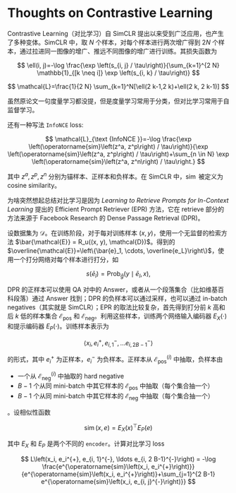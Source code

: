 # Thoughts on Contrastive Learning

Contrastive Learning（对比学习）自 SimCLR 提出以来受到广泛应用，也产生了多种变体。SimCLR 中，取 $N$ 个样本，对每个样本进行两次增广得到 $2N$ 个样本，通过拉进同一图像的增广、推远不同图像的增广进行训练。其损失函数为

$$
\ell(i, j)=-\log \frac{\exp \left(s_{i, j} / \tau\right)}{\sum_{k=1}^{2 N} \mathbb{1}_{[k \neq i]} \exp \left(s_{i, k} / \tau\right)}
$$

$$
\mathcal{L}=\frac{1}{2 N} \sum_{k=1}^N[\ell(2 k-1,2 k)+\ell(2 k, 2 k-1)]
$$

虽然原论文一句度量学习都没提，但是度量学习常用于分类，但对比学习常用于自监督学习。

还有一种写法 `InfoNCE` loss:

$$
\mathcal{L}_{\text {InfoNCE }}=-\log \frac{\exp \left(\operatorname{sim}\left(z^a, z^p\right) / \tau\right)}{\exp \left(\operatorname{sim}\left(z^a, z^p\right) / \tau\right)+\sum_{n \in N} \exp \left(\operatorname{sim}\left(z^a, z^n\right) / \tau\right.}
$$

其中 $z^a, z^p, z^n$ 分别为锚样本、正样本和负样本。在 SimCLR 中，$\operatorname{sim}$ 被定义为 cosine similarity。

为啥突然想起总结对比学习是因为 _Learning to Retrieve Prompts for In-Context Learning_ 提出的 Efficient Prompt Retriever (EPR) 方法，它在 retrieve 部分的方法来源于 Facebook Research 的 Dense Passage Retrieval (DPR)。

设数据集为 $\mathcal{D}$。在训练阶段，对于每对训练样本 $(x, y)$，使用一个无监督的检索方法 $\bar{\mathcal{E}} = R_u((x, y), \mathcal{D})$。得到的 $\overline{\mathcal{E}}=\left\{\bar{e}_1, \cdots, \overline{e_L}\right\}$，使用一个打分网络对每个样本进行打分，如

$$
s\left(\bar{e}_l\right)=\operatorname{Prob}_{\hat{g}}\left(y \mid \bar{e}_l, x\right),
$$

DPR 的正样本可以使用 QA 对中的 Answer，或者从一个段落集合（比如维基百科段落）通过 Answer 找到；DPR 的负样本可以通过采样，也可以通过 in-batch negatives（其实就是 SimCLR）；EPR 的取法比较复杂，首先得到打分前 $k$ 高和后 $k$ 低的样本集合 $\mathcal{E}_{\mathrm{pos}}$ 和 $\mathcal{E}_{\mathrm{neg}}$。利用这些样本，训练两个网络输入编码器 $E_X(\cdot)$ 和提示编码器 $E_P(\cdot)$。训练样本表示为

$$
\left\langle x_i, e_i^{+}, e_{i, 1}^{-}, \ldots e_{i, 2 B-1}^{-}\right\rangle
$$

的形式，其中 $e_i^+$ 为正样本，$e_i^-$ 为负样本。正样本从 $\mathcal{E}_\mathrm{pos}^{(i)}$ 中抽取，负样本由

- 一个从 $\mathcal{E}_\mathrm{neg}^{(i)}$ 中抽取的 hard negative
- $B-1$ 个从同 mini-batch 中其它样本的 $\mathcal{E}_\mathrm{pos}$ 中抽取（每个集合抽一个）
- $B-1$ 个从同 mini-batch 中其它样本的 $\mathcal{E}_\mathrm{neg}$ 中抽取（每个集合抽一个）

。设相似性函数

$$
\operatorname{sim}(x, e)=E_X(x)^{\top} E_P(e)
$$

其中 $E_X$ 和 $E_P$ 是两个不同的 `encoder`。计算对比学习 loss

$$
L\left(x_i, e_i^{+}, e_{i, 1}^{-}, \ldots e_{i, 2 B-1}^{-}\right) = -\log \frac{e^{\operatorname{sim}\left(x_i, e_i^{+}\right)}}{e^{\operatorname{sim}\left(x_i, e_i^{+}\right)}+\sum_{j=1}^{2 B-1} e^{\operatorname{sim}\left(x_i, e_{i, j}^{-}\right)}}
$$
